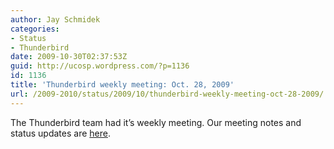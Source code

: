 ```yaml
---
author: Jay Schmidek
categories:
- Status
- Thunderbird
date: 2009-10-30T02:37:53Z
guid: http://ucosp.wordpress.com/?p=1136
id: 1136
title: 'Thunderbird weekly meeting: Oct. 28, 2009'
url: /2009-2010/status/2009/10/thunderbird-weekly-meeting-oct-28-2009/
---
```


The Thunderbird team had it’s weekly meeting. Our meeting notes and status updates are [here](https://wiki.mozilla.org/Thunderbird/ISPDB/StatusMeetings/2009-10-28).